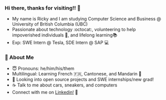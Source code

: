 ### Hi there, thanks for visiting!! 👋
- My name is Ricky and I am studying Computer Science and Business @ University of British Columbia (UBC)
- Passionate about technology :octocat:, volunteering to help impoverished individuals 🌱, and lifelong learning📚
- Exp: SWE Intern @ Tesla, SDE Intern @ SAP 💻

### 📘 About Me
- 😇   Pronouns: he/him/his/them
- Multilingual: Learning French 🇫🇷, Cantonese, and Mandarin 🍊 
- 📂   Looking into open source projects and SWE internships/new grad!
- ☕   Talk to me about cars, sneakers, and computers
- Connect with me on [Linkedin!](https://www.linkedin.com/in/rickylai248/ "Ricky Lai Linkedin") 🔗

